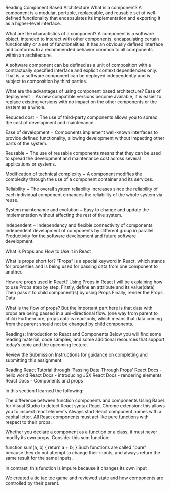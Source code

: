 Reading
Component Based Architecture
What is a component?  A component is a modular, portable, replaceable, and reusable set of well-defined functionality that encapsulates its implementation and exporting it as a higher-level interface.

What are the charactistics of a component?  A component is a software object, intended to interact with other components, encapsulating certain functionality or a set of functionalities. It has an obviously defined interface and conforms to a recommended behavior common to all components within an architecture.

A software component can be defined as a unit of composition with a contractually specified interface and explicit context dependencies only. That is, a software component can be deployed independently and is subject to composition by third parties.

What are the advantages of using component based architecture?  Ease of deployment − As new compatible versions become available, it is easier to replace existing versions with no impact on the other components or the system as a whole.

Reduced cost − The use of third-party components allows you to spread the cost of development and maintenance.

Ease of development − Components implement well-known interfaces to provide defined functionality, allowing development without impacting other parts of the system.

Reusable − The use of reusable components means that they can be used to spread the development and maintenance cost across several applications or systems.

Modification of technical complexity − A component modifies the complexity through the use of a component container and its services.

Reliability − The overall system reliability increases since the reliability of each individual component enhances the reliability of the whole system via reuse.

System maintenance and evolution − Easy to change and update the implementation without affecting the rest of the system.

Independent − Independency and flexible connectivity of components. Independent development of components by different group in parallel. Productivity for the software development and future software development.

What is Props and How to Use it in React

What is props short for? “Props” is a special keyword in React, which stands for properties and is being used for passing data from one component to another.

How are props used in React? Using Props in React
I will be explaining how to use Props step by step.
Firstly, define an attribute and its value(data)
Then pass it to child component(s) by using Props
Finally, render the Props Data

What is the flow of props? But the important part here is that data with props are being passed in a uni-directional flow. (one way from parent to child)  Furthermore, props data is read-only, which means that data coming from the parent should not be changed by child components.













Readings: Introduction to React and Components
Below you will find some reading material, code samples, and some additional resources that support today’s topic and the upcoming lecture.

Review the Submission Instructions for guidance on completing and submitting this assignment.

Reading
React Tutorial through ‘Passing Data Through Props’
React Docs - hello world
React Docs - introducing JSX
React Docs - rendering elements
React Docs - Components and props

In this section I learned the following:

The difference between function components and components
Using Babel for Visual Studio to detect React syntax
React Chrome extension:  this allows you to inspect react elements
Always start React component names with a capital letter.
All React components must act like pure functions with respect to their props.

Whether you declare a component as a function or a class, it must never modify its own props. Consider this sum function:

function sum(a, b) {
  return a + b;
}
Such functions are called “pure” because they do not attempt to change their inputs, and always return the same result for the same inputs.

In contrast, this function is impure because it changes its own input

We created a tic tac toe game and reviewed state and how components are controlled by their parent.